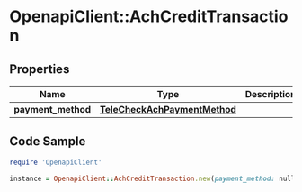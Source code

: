 # OpenapiClient::AchCreditTransaction

## Properties

Name | Type | Description | Notes
------------ | ------------- | ------------- | -------------
**payment_method** | [**TeleCheckAchPaymentMethod**](TeleCheckAchPaymentMethod.md) |  | 

## Code Sample

```ruby
require 'OpenapiClient'

instance = OpenapiClient::AchCreditTransaction.new(payment_method: null)
```


